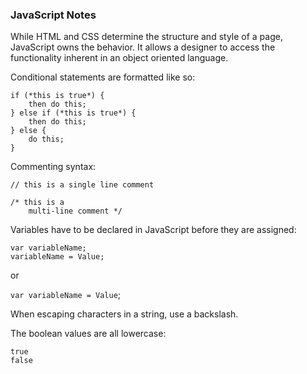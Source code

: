 ### JavaScript Notes

While HTML and CSS determine the structure and style of a page, JavaScript owns the behavior. It allows a designer to access the functionality inherent in an object oriented language.

Conditional statements are formatted like so:

```
if (*this is true*) {
    then do this;
} else if (*this is true*) {
    then do this;
} else {
    do this;
}
```

Commenting syntax:

`// this is a single line comment`

```
/* this is a
    multi-line comment */
```

Variables have to be declared in JavaScript before they are assigned:

```
var variableName;
variableName = Value;
```

or

`var variableName = Value`;

When escaping characters in a string, use a backslash.

The boolean values are all lowercase:

```
true
false
```


